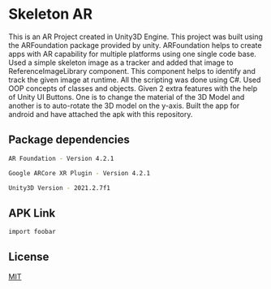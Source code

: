 # Skeleton AR

This is an AR Project created in Unity3D Engine. This project was built using the ARFoundation package provided by unity. ARFoundation helps to create apps with AR capability for multiple platforms using one single code base. Used a simple skeleton image as a tracker and added that image to ReferenceImageLibrary component. This component helps to identify and track the given image at runtime. All the scripting was done using C#. Used OOP concepts of classes and objects. Given 2 extra features with the help of Unity UI Buttons. One is to change the material of the 3D Model and another is to auto-rotate the 3D model on the y-axis. Built the app for android and have attached the apk with this repository.

## Package dependencies 

```bash
AR Foundation - Version 4.2.1
```
```bash
Google ARCore XR Plugin - Version 4.2.1
```
```bash
Unity3D Version - 2021.2.7f1
```


## APK Link

```bash
import foobar
```

## License

[MIT](https://choosealicense.com/licenses/mit/)

